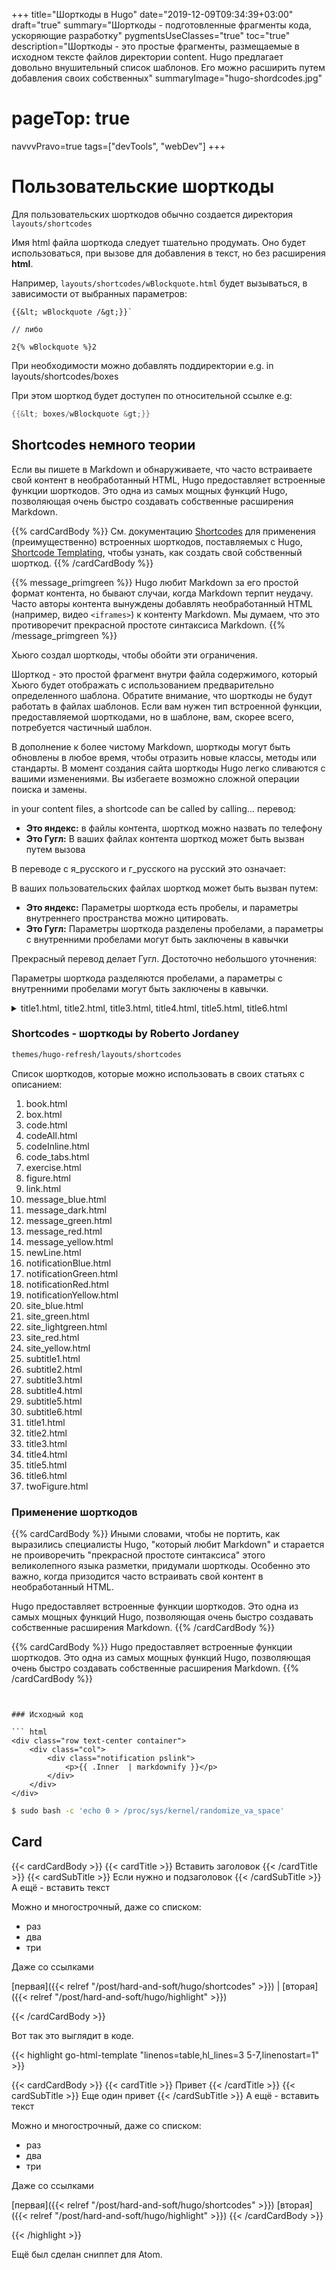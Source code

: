 +++
title="Шорткоды в Hugo"
date="2019-12-09T09:34:39+03:00"
draft="true"
summary="Шорткоды - подготовленные фрагменты кода, ускоряющие разработку"
pygmentsUseClasses="true"
toc="true"
description="Шорткоды - это простые фрагменты, размещаемые в исходном тексте файлов директории content. Hugo предлагает довольно внушительный список шаблонов. Его можно расширить путем добавления своих собственных"
summaryImage="hugo-shordcodes.jpg"
# pageTop: true
navvvPravo=true
tags=["devTools", "webDev"]
+++

# Пользовательские шорткоды

Для пользовательских шорткодов обычно создается директория `layouts/shortcodes`

Имя html файла шорткода следует тшательно продумать. Оно будет использоваться, при вызове для добавления в текст, но без расширения **html**.

Например, `layouts/shortcodes/wBlockquote.html` будет вызываться, в зависимости от выбранных параметров:


``` hugo
{{&lt; wBlockquote /&gt;}}`

// либо

2{% wBlockquote %}2
```

При необходимости можно добавлять поддиректории e.g. in layouts/shortcodes/boxes

При этом шорткод будет доступен по относительной ссылке e.g:

``` go
{{&lt; boxes/wBlockquote &gt;}}
```

## Shortcodes немного теории

Если вы пишете в Markdown и обнаруживаете, что часто встраиваете свой контент в необработанный HTML, Hugo предоставляет встроенные функции шорткодов. Это одна из самых мощных функций Hugo, позволяющая очень быстро создавать собственные расширения Markdown.

{{% cardCardBody %}}
См. документацию [Shortcodes](https://gohugo.io/content-management/shortcodes/) для применения (преимущественно) встроенных шорткодов, поставляемых с Hugo, [Shortcode Templating](https://gohugo.io/templates/shortcode-templates/), чтобы узнать, как создать свой собственный шорткод.
{{% /cardCardBody %}}


{{% message_primgreen %}}
Hugo любит Markdown за его простой формат контента, но бывают случаи, когда Markdown терпит неудачу. Часто авторы контента вынуждены добавлять необработанный HTML (например, видео `<iframes>`) к контенту Markdown. Мы думаем, что это противоречит прекрасной простоте синтаксиса Markdown.
{{% /message_primgreen %}}

Хьюго создал шорткоды, чтобы обойти эти ограничения.

Шорткод - это простой фрагмент внутри файла содержимого, который Хьюго будет отображать с использованием предварительно определенного шаблона. Обратите внимание, что шорткоды не будут работать в файлах шаблонов. Если вам нужен тип встроенной функции, предоставляемой шорткодами, но в шаблоне, вам, скорее всего, потребуется частичный шаблон.

В дополнение к более чистому Markdown, шорткоды могут быть обновлены в любое время, чтобы отразить новые классы, методы или стандарты. В момент создания сайта шорткоды Hugo легко сливаются с вашими изменениями. Вы избегаете возможно сложной операции поиска и замены.

in your content files, a shortcode can be called by calling... перевод:
- **Это яндекс:** в файлы контента, шорткод можно назвать по телефону
- **Это Гугл:** В ваших файлах контента шорткод может быть вызван путем вызова

В переводе с я_русского и г_русского на русский это означает:

В ваших пользовательских файлах шорткод может быть вызван путем:


- **Это яндекс:** Параметры шорткода есть пробелы, и параметры внутреннего пространства можно цитировать.
- **Это Гугл:** Параметры шорткода разделены пробелами, а параметры с внутренними пробелами могут быть заключены в кавычки

Прекрасный перевод делает Гугл. Достоточно небольшого уточнения:

Параметры шорткода разделяются пробелами, а параметры с внутренними пробелами могут быть заключены в кавычки.



<details>
<summary> title1.html, title2.html, title3.html, title4.html, title5.html, title6.html </summary>

Usage example:

```
{< title1 "My awesome title" "my-title-id">}
```

The **first parameter** is the title of the shortcode (in this example is "My awesome title").<br>
The **second paramter** is the ID of the shortcode (in this example is "my-title-id").<br>
It can be used in links to the same page as:

```
[link to the title](#my-title-id)
```
</details>

### Shortcodes - шорткоды by Roberto Jordaney


``` bash
themes/hugo-refresh/layouts/shortcodes
```

Список шорткодов, которые можно использовать в своих статьях с описанием:
1. book.html
1. box.html
1. code.html
1. codeAll.html
1. codeInline.html
1. code_tabs.html
1. exercise.html
1. figure.html
1. link.html
1. message_blue.html
1. message_dark.html
1. message_green.html
1. message_red.html
1. message_yellow.html
1. newLine.html
1. notificationBlue.html
1. notificationGreen.html
1. notificationRed.html
1. notificationYellow.html
1. site_blue.html
1. site_green.html
1. site_lightgreen.html
1. site_red.html
1. site_yellow.html
1. subtitle1.html
1. subtitle2.html
1. subtitle3.html
1. subtitle4.html
1. subtitle5.html
1. subtitle6.html
1. title1.html
1. title2.html
1. title3.html
1. title4.html
1. title5.html
1. title6.html
1. twoFigure.html


### Применение шорткодов

{{% cardCardBody %}}
Иными словами, чтобы не портить, как выразились специалисты Hugo, "который любит Markdown" и старается не проиворечить "прекрасной простоте синтаксиса" этого великолепного языка разметки, придумали шорткоды. Особенно это важно, когда  призодится часто встраивать свой контент в необработанный HTML.

Hugo предоставляет встроенные функции шорткодов. Это одна из самых мощных функций Hugo, позволяющая очень быстро создавать собственные расширения Markdown.
{{% /cardCardBody %}}


{{% cardCardBody %}}
Hugo предоставляет встроенные функции шорткодов. Это одна из самых мощных функций Hugo, позволяющая очень быстро создавать собственные расширения Markdown.
{{% /cardCardBody %}}
```


### Исходный код

``` html
<div class="row text-center container">
    <div class="col">
        <div class="notification pslink">
            <p>{{ .Inner  | markdownify }}</p>
        </div>
    </div>
</div>
```

``` bash
$ sudo bash -c 'echo 0 > /proc/sys/kernel/randomize_va_space'

```

## Card

{{< cardCardBody >}}
{{< cardTitle >}}
  Вставить заголовок
{{< /cardTitle >}}
{{< cardSubTitle >}}
  Если нужно и подзаголовок
{{< /cardSubTitle >}}
 А ещё - вставить текст

Можно и многострочный, даже со списком:

- раз
- два
- три

Даже со ссылками

[первая]({{< relref "/post/hard-and-soft/hugo/shortcodes" >}}) | [вторая]({{< relref "/post/hard-and-soft/hugo/highlight" >}})

{{< /cardCardBody >}}


Вот так это выглядит в коде.

{{< highlight go-html-template "linenos=table,hl_lines=3 5-7,linenostart=1" >}}

{{< cardCardBody >}}
{{< cardTitle >}}
Привет
{{< /cardTitle >}}
{{< cardSubTitle >}}
Еще один привет
{{< /cardSubTitle >}}
А ещё - вставить текст

Можно и многострочный, даже со списком:

- раз
- два
- три

Даже со ссылками

[первая]({{< relref "/post/hard-and-soft/hugo/shortcodes" >}})
[вторая]({{< relref "/post/hard-and-soft/hugo/highlight" >}})
{{< /cardCardBody >}}

{{< /highlight >}}

Ещё был сделан сниппет для Atom.

